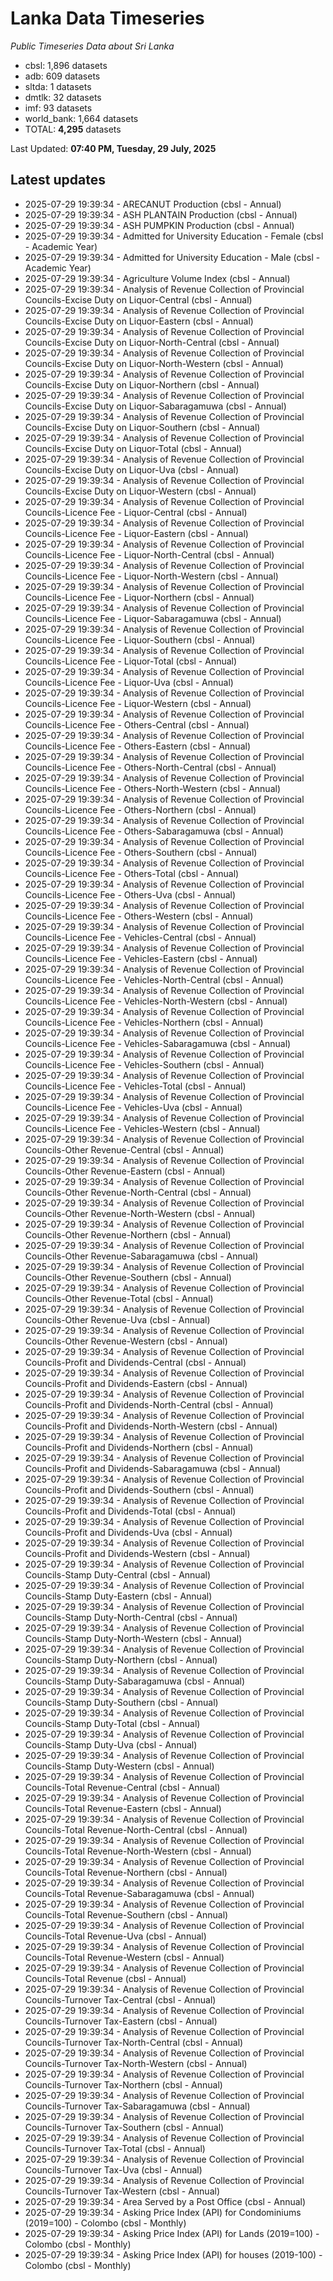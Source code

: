 # Lanka Data Timeseries
*Public Timeseries Data about Sri Lanka*

* cbsl: 1,896 datasets
* adb: 609 datasets
* sltda: 1 datasets
* dmtlk: 32 datasets
* imf: 93 datasets
* world_bank: 1,664 datasets
* TOTAL: **4,295** datasets

Last Updated: **07:40 PM, Tuesday, 29 July, 2025**

## Latest updates

* 2025-07-29 19:39:34 - ARECANUT Production (cbsl - Annual)
* 2025-07-29 19:39:34 - ASH PLANTAIN Production (cbsl - Annual)
* 2025-07-29 19:39:34 - ASH PUMPKIN Production (cbsl - Annual)
* 2025-07-29 19:39:34 - Admitted for University Education - Female (cbsl - Academic Year)
* 2025-07-29 19:39:34 - Admitted for University Education - Male (cbsl - Academic Year)
* 2025-07-29 19:39:34 - Agriculture Volume Index (cbsl - Annual)
* 2025-07-29 19:39:34 - Analysis of Revenue Collection of Provincial Councils-Excise Duty on Liquor-Central (cbsl - Annual)
* 2025-07-29 19:39:34 - Analysis of Revenue Collection of Provincial Councils-Excise Duty on Liquor-Eastern (cbsl - Annual)
* 2025-07-29 19:39:34 - Analysis of Revenue Collection of Provincial Councils-Excise Duty on Liquor-North-Central (cbsl - Annual)
* 2025-07-29 19:39:34 - Analysis of Revenue Collection of Provincial Councils-Excise Duty on Liquor-North-Western (cbsl - Annual)
* 2025-07-29 19:39:34 - Analysis of Revenue Collection of Provincial Councils-Excise Duty on Liquor-Northern (cbsl - Annual)
* 2025-07-29 19:39:34 - Analysis of Revenue Collection of Provincial Councils-Excise Duty on Liquor-Sabaragamuwa (cbsl - Annual)
* 2025-07-29 19:39:34 - Analysis of Revenue Collection of Provincial Councils-Excise Duty on Liquor-Southern (cbsl - Annual)
* 2025-07-29 19:39:34 - Analysis of Revenue Collection of Provincial Councils-Excise Duty on Liquor-Total (cbsl - Annual)
* 2025-07-29 19:39:34 - Analysis of Revenue Collection of Provincial Councils-Excise Duty on Liquor-Uva (cbsl - Annual)
* 2025-07-29 19:39:34 - Analysis of Revenue Collection of Provincial Councils-Excise Duty on Liquor-Western (cbsl - Annual)
* 2025-07-29 19:39:34 - Analysis of Revenue Collection of Provincial Councils-Licence Fee - Liquor-Central (cbsl - Annual)
* 2025-07-29 19:39:34 - Analysis of Revenue Collection of Provincial Councils-Licence Fee - Liquor-Eastern (cbsl - Annual)
* 2025-07-29 19:39:34 - Analysis of Revenue Collection of Provincial Councils-Licence Fee - Liquor-North-Central (cbsl - Annual)
* 2025-07-29 19:39:34 - Analysis of Revenue Collection of Provincial Councils-Licence Fee - Liquor-North-Western (cbsl - Annual)
* 2025-07-29 19:39:34 - Analysis of Revenue Collection of Provincial Councils-Licence Fee - Liquor-Northern (cbsl - Annual)
* 2025-07-29 19:39:34 - Analysis of Revenue Collection of Provincial Councils-Licence Fee - Liquor-Sabaragamuwa (cbsl - Annual)
* 2025-07-29 19:39:34 - Analysis of Revenue Collection of Provincial Councils-Licence Fee - Liquor-Southern (cbsl - Annual)
* 2025-07-29 19:39:34 - Analysis of Revenue Collection of Provincial Councils-Licence Fee - Liquor-Total (cbsl - Annual)
* 2025-07-29 19:39:34 - Analysis of Revenue Collection of Provincial Councils-Licence Fee - Liquor-Uva (cbsl - Annual)
* 2025-07-29 19:39:34 - Analysis of Revenue Collection of Provincial Councils-Licence Fee - Liquor-Western (cbsl - Annual)
* 2025-07-29 19:39:34 - Analysis of Revenue Collection of Provincial Councils-Licence Fee - Others-Central (cbsl - Annual)
* 2025-07-29 19:39:34 - Analysis of Revenue Collection of Provincial Councils-Licence Fee - Others-Eastern (cbsl - Annual)
* 2025-07-29 19:39:34 - Analysis of Revenue Collection of Provincial Councils-Licence Fee - Others-North-Central (cbsl - Annual)
* 2025-07-29 19:39:34 - Analysis of Revenue Collection of Provincial Councils-Licence Fee - Others-North-Western (cbsl - Annual)
* 2025-07-29 19:39:34 - Analysis of Revenue Collection of Provincial Councils-Licence Fee - Others-Northern (cbsl - Annual)
* 2025-07-29 19:39:34 - Analysis of Revenue Collection of Provincial Councils-Licence Fee - Others-Sabaragamuwa (cbsl - Annual)
* 2025-07-29 19:39:34 - Analysis of Revenue Collection of Provincial Councils-Licence Fee - Others-Southern (cbsl - Annual)
* 2025-07-29 19:39:34 - Analysis of Revenue Collection of Provincial Councils-Licence Fee - Others-Total (cbsl - Annual)
* 2025-07-29 19:39:34 - Analysis of Revenue Collection of Provincial Councils-Licence Fee - Others-Uva (cbsl - Annual)
* 2025-07-29 19:39:34 - Analysis of Revenue Collection of Provincial Councils-Licence Fee - Others-Western (cbsl - Annual)
* 2025-07-29 19:39:34 - Analysis of Revenue Collection of Provincial Councils-Licence Fee - Vehicles-Central (cbsl - Annual)
* 2025-07-29 19:39:34 - Analysis of Revenue Collection of Provincial Councils-Licence Fee - Vehicles-Eastern (cbsl - Annual)
* 2025-07-29 19:39:34 - Analysis of Revenue Collection of Provincial Councils-Licence Fee - Vehicles-North-Central (cbsl - Annual)
* 2025-07-29 19:39:34 - Analysis of Revenue Collection of Provincial Councils-Licence Fee - Vehicles-North-Western (cbsl - Annual)
* 2025-07-29 19:39:34 - Analysis of Revenue Collection of Provincial Councils-Licence Fee - Vehicles-Northern (cbsl - Annual)
* 2025-07-29 19:39:34 - Analysis of Revenue Collection of Provincial Councils-Licence Fee - Vehicles-Sabaragamuwa (cbsl - Annual)
* 2025-07-29 19:39:34 - Analysis of Revenue Collection of Provincial Councils-Licence Fee - Vehicles-Southern (cbsl - Annual)
* 2025-07-29 19:39:34 - Analysis of Revenue Collection of Provincial Councils-Licence Fee - Vehicles-Total (cbsl - Annual)
* 2025-07-29 19:39:34 - Analysis of Revenue Collection of Provincial Councils-Licence Fee - Vehicles-Uva (cbsl - Annual)
* 2025-07-29 19:39:34 - Analysis of Revenue Collection of Provincial Councils-Licence Fee - Vehicles-Western (cbsl - Annual)
* 2025-07-29 19:39:34 - Analysis of Revenue Collection of Provincial Councils-Other Revenue-Central (cbsl - Annual)
* 2025-07-29 19:39:34 - Analysis of Revenue Collection of Provincial Councils-Other Revenue-Eastern (cbsl - Annual)
* 2025-07-29 19:39:34 - Analysis of Revenue Collection of Provincial Councils-Other Revenue-North-Central (cbsl - Annual)
* 2025-07-29 19:39:34 - Analysis of Revenue Collection of Provincial Councils-Other Revenue-North-Western (cbsl - Annual)
* 2025-07-29 19:39:34 - Analysis of Revenue Collection of Provincial Councils-Other Revenue-Northern (cbsl - Annual)
* 2025-07-29 19:39:34 - Analysis of Revenue Collection of Provincial Councils-Other Revenue-Sabaragamuwa (cbsl - Annual)
* 2025-07-29 19:39:34 - Analysis of Revenue Collection of Provincial Councils-Other Revenue-Southern (cbsl - Annual)
* 2025-07-29 19:39:34 - Analysis of Revenue Collection of Provincial Councils-Other Revenue-Total (cbsl - Annual)
* 2025-07-29 19:39:34 - Analysis of Revenue Collection of Provincial Councils-Other Revenue-Uva (cbsl - Annual)
* 2025-07-29 19:39:34 - Analysis of Revenue Collection of Provincial Councils-Other Revenue-Western (cbsl - Annual)
* 2025-07-29 19:39:34 - Analysis of Revenue Collection of Provincial Councils-Profit and Dividends-Central (cbsl - Annual)
* 2025-07-29 19:39:34 - Analysis of Revenue Collection of Provincial Councils-Profit and Dividends-Eastern (cbsl - Annual)
* 2025-07-29 19:39:34 - Analysis of Revenue Collection of Provincial Councils-Profit and Dividends-North-Central (cbsl - Annual)
* 2025-07-29 19:39:34 - Analysis of Revenue Collection of Provincial Councils-Profit and Dividends-North-Western (cbsl - Annual)
* 2025-07-29 19:39:34 - Analysis of Revenue Collection of Provincial Councils-Profit and Dividends-Northern (cbsl - Annual)
* 2025-07-29 19:39:34 - Analysis of Revenue Collection of Provincial Councils-Profit and Dividends-Sabaragamuwa (cbsl - Annual)
* 2025-07-29 19:39:34 - Analysis of Revenue Collection of Provincial Councils-Profit and Dividends-Southern (cbsl - Annual)
* 2025-07-29 19:39:34 - Analysis of Revenue Collection of Provincial Councils-Profit and Dividends-Total (cbsl - Annual)
* 2025-07-29 19:39:34 - Analysis of Revenue Collection of Provincial Councils-Profit and Dividends-Uva (cbsl - Annual)
* 2025-07-29 19:39:34 - Analysis of Revenue Collection of Provincial Councils-Profit and Dividends-Western (cbsl - Annual)
* 2025-07-29 19:39:34 - Analysis of Revenue Collection of Provincial Councils-Stamp Duty-Central (cbsl - Annual)
* 2025-07-29 19:39:34 - Analysis of Revenue Collection of Provincial Councils-Stamp Duty-Eastern (cbsl - Annual)
* 2025-07-29 19:39:34 - Analysis of Revenue Collection of Provincial Councils-Stamp Duty-North-Central (cbsl - Annual)
* 2025-07-29 19:39:34 - Analysis of Revenue Collection of Provincial Councils-Stamp Duty-North-Western (cbsl - Annual)
* 2025-07-29 19:39:34 - Analysis of Revenue Collection of Provincial Councils-Stamp Duty-Northern (cbsl - Annual)
* 2025-07-29 19:39:34 - Analysis of Revenue Collection of Provincial Councils-Stamp Duty-Sabaragamuwa (cbsl - Annual)
* 2025-07-29 19:39:34 - Analysis of Revenue Collection of Provincial Councils-Stamp Duty-Southern (cbsl - Annual)
* 2025-07-29 19:39:34 - Analysis of Revenue Collection of Provincial Councils-Stamp Duty-Total (cbsl - Annual)
* 2025-07-29 19:39:34 - Analysis of Revenue Collection of Provincial Councils-Stamp Duty-Uva (cbsl - Annual)
* 2025-07-29 19:39:34 - Analysis of Revenue Collection of Provincial Councils-Stamp Duty-Western (cbsl - Annual)
* 2025-07-29 19:39:34 - Analysis of Revenue Collection of Provincial Councils-Total Revenue-Central (cbsl - Annual)
* 2025-07-29 19:39:34 - Analysis of Revenue Collection of Provincial Councils-Total Revenue-Eastern (cbsl - Annual)
* 2025-07-29 19:39:34 - Analysis of Revenue Collection of Provincial Councils-Total Revenue-North-Central (cbsl - Annual)
* 2025-07-29 19:39:34 - Analysis of Revenue Collection of Provincial Councils-Total Revenue-North-Western (cbsl - Annual)
* 2025-07-29 19:39:34 - Analysis of Revenue Collection of Provincial Councils-Total Revenue-Northern (cbsl - Annual)
* 2025-07-29 19:39:34 - Analysis of Revenue Collection of Provincial Councils-Total Revenue-Sabaragamuwa (cbsl - Annual)
* 2025-07-29 19:39:34 - Analysis of Revenue Collection of Provincial Councils-Total Revenue-Southern (cbsl - Annual)
* 2025-07-29 19:39:34 - Analysis of Revenue Collection of Provincial Councils-Total Revenue-Uva (cbsl - Annual)
* 2025-07-29 19:39:34 - Analysis of Revenue Collection of Provincial Councils-Total Revenue-Western (cbsl - Annual)
* 2025-07-29 19:39:34 - Analysis of Revenue Collection of Provincial Councils-Total Revenue (cbsl - Annual)
* 2025-07-29 19:39:34 - Analysis of Revenue Collection of Provincial Councils-Turnover Tax-Central (cbsl - Annual)
* 2025-07-29 19:39:34 - Analysis of Revenue Collection of Provincial Councils-Turnover Tax-Eastern (cbsl - Annual)
* 2025-07-29 19:39:34 - Analysis of Revenue Collection of Provincial Councils-Turnover Tax-North-Central (cbsl - Annual)
* 2025-07-29 19:39:34 - Analysis of Revenue Collection of Provincial Councils-Turnover Tax-North-Western (cbsl - Annual)
* 2025-07-29 19:39:34 - Analysis of Revenue Collection of Provincial Councils-Turnover Tax-Northern (cbsl - Annual)
* 2025-07-29 19:39:34 - Analysis of Revenue Collection of Provincial Councils-Turnover Tax-Sabaragamuwa (cbsl - Annual)
* 2025-07-29 19:39:34 - Analysis of Revenue Collection of Provincial Councils-Turnover Tax-Southern (cbsl - Annual)
* 2025-07-29 19:39:34 - Analysis of Revenue Collection of Provincial Councils-Turnover Tax-Total (cbsl - Annual)
* 2025-07-29 19:39:34 - Analysis of Revenue Collection of Provincial Councils-Turnover Tax-Uva (cbsl - Annual)
* 2025-07-29 19:39:34 - Analysis of Revenue Collection of Provincial Councils-Turnover Tax-Western (cbsl - Annual)
* 2025-07-29 19:39:34 - Area Served by a Post Office (cbsl - Annual)
* 2025-07-29 19:39:34 - Asking Price Index (API) for Condominiums (2019=100) - Colombo (cbsl - Monthly)
* 2025-07-29 19:39:34 - Asking Price Index (API) for Lands (2019=100) - Colombo (cbsl - Monthly)
* 2025-07-29 19:39:34 - Asking Price Index (API) for houses (2019-100) - Colombo (cbsl - Monthly)